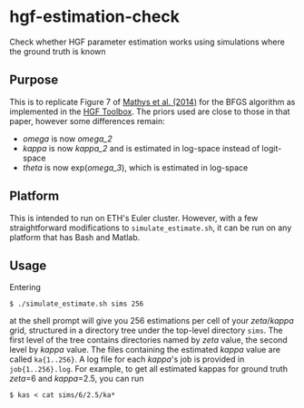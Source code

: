 # hgf-estimation-check
Check whether HGF parameter estimation works using simulations where the ground truth is known

## Purpose
This is to replicate Figure 7 of [Mathys et al. (2014)](https://dx.doi.org/10.3389/fnhum.2014.00825) for the BFGS algorithm as implemented in the [HGF Toolbox](https://tnu.ethz.ch/tapas). The priors used are close to those in that paper, however some differences remain:

- _omega_ is now _omega\_2_
- _kappa_ is now _kappa\_2_ and is estimated in log-space instead of logit-space
- _theta_ is now exp(_omega\_3_), which is estimated in log-space

## Platform
This is intended to run on ETH's Euler cluster. However, with a few straightforward modifications to `simulate_estimate.sh`, it can be run on any platform that has Bash and Matlab.

## Usage
Entering

```
$ ./simulate_estimate.sh sims 256
```

at the shell prompt will give you 256 estimations per cell of your _zeta_/_kappa_ grid, structured in a directory tree under the top-level directory `sims`. The first level of the tree contains directories named by _zeta_ value, the second level by _kappa_ value. The files containing the estimated _kappa_ value are called `ka{1..256}`. A log file for each _kappa_'s job is provided in `job{1..256}.log`. For example, to get all estimated kappas for ground truth _zeta_=6 and _kappa_=2.5, you can run

```
$ kas < cat sims/6/2.5/ka*
```


